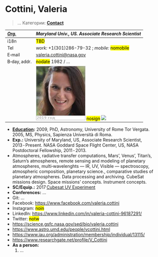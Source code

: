 # Cottini, Valeria
> … Категории: **[Contact](contact.md)**

|*[Org.](contact.md)*|*Maryland Univ., US. Associate Research Scientist*|
|:--|:--|
|i18n|<mark>TBD</mark>|
|Tel|*work:* +1(301)286-79-32 ; *mobile:* <mark>nomobile</mark>|
|E‑mail|<valeria.cottini@nasa.gov>|
|B‑day, addr.|<mark>nodate</mark> 1982 / …|
||[![](f/contact/c/cottini1_photo_thumb.jpg)](f/contact/c/cottini1_photo.jpg) <mark>nosign</mark> [![](f/contact//1_sign_thumb.jpg)](f/contact//1_sign.png)|

   - **[Education](edu.md):** 2009, PhD, Astronomy, University of Rome Tor Vergata. 2005, MS, Physics, Sapienza Università di Roma.
   - **Exp.:** University of Maryland, US, Associate Research Scientist, 2013 ‑ Present. NASA Goddard Space Flight Center, US, NASA Postdoctoral Fellowship, 2011 ‑ 2013.
   - Atmospheres, radiative transfer computations, Mars’, Venus’, Titan’s, Saturn’s atmospheres, remote sensing and modeling of planetary atmospheres, multi‑wavelenghts — IR, UV, Visible — spectroscopy, atmospheric composition, planetary science., comparative studies of planetary atmospheres. Data processing and archiving. CubeSat missions design. Space missions’ concepts. Instrument concepts.
   - **SC/Equip.:** 2017 [Cubesat UV Experiment](cubesat_uv_experiment.md)
   - **Conferences:** …
   - Git: …
   - Facebook: <https://www.facebook.com/valeria.cottini>
   - Instagram: <mark>noin</mark>
   - LinkedIn: <https://www.linkedin.com/in/valeria-cottini-96187291/>
   - Twitter: <mark>notw</mark>
   - <https://science.gsfc.nasa.gov/sed/bio/valeria.cottini>
   - <https://www.astro.umd.edu/people/vcottini.html>
   - <https://www.iau.org/administration/membership/individual/13115/>
   - <https://www.researchgate.net/profile/V_Cottini>
   - **As a person:**
      1. …
